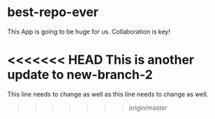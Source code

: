 # best-repo-ever

This App is going to be huge for us.  Collaboration is key!

<<<<<<< HEAD
This is another update to new-branch-2
=======
This line needs to change as well as this line needs to change as well.
>>>>>>> origin/master

